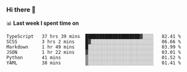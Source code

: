 ### Hi there 👋

<!--
**DBvc/DBvc** is a ✨ _special_ ✨ repository because its `README.md` (this file) appears on your GitHub profile.

Here are some ideas to get you started:

- 🔭 I’m currently working on ...
- 🌱 I’m currently learning ...
- 👯 I’m looking to collaborate on ...
- 🤔 I’m looking for help with ...
- 💬 Ask me about ...
- 📫 How to reach me: ...
- 😄 Pronouns: ...
- ⚡ Fun fact: ...
-->

📊 **Last week I spent time on**
<!--START_SECTION:waka-->

```text
TypeScript   37 hrs 39 mins  ████████████████████▓░░░░   82.41 %
SCSS         3 hrs 2 mins    █▓░░░░░░░░░░░░░░░░░░░░░░░   06.66 %
Markdown     1 hr 49 mins    █░░░░░░░░░░░░░░░░░░░░░░░░   03.99 %
JSON         1 hr 22 mins    ▓░░░░░░░░░░░░░░░░░░░░░░░░   03.01 %
Python       41 mins         ▒░░░░░░░░░░░░░░░░░░░░░░░░   01.52 %
YAML         38 mins         ▒░░░░░░░░░░░░░░░░░░░░░░░░   01.41 %
```

<!--END_SECTION:waka-->
